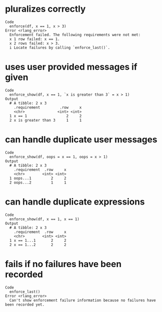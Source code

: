 # pluralizes correctly

    Code
      enforce(df, x == 1, x > 3)
    Error <rlang_error>
      Enforcement failed. The following requirements were not met:
      x 1 row failed: x == 1.
      x 2 rows failed: x > 3.
      i Locate failures by calling `enforce_last()`.

# uses user provided messages if given

    Code
      enforce_show(df, x == 1, `x is greater than 3` = x > 1)
    Output
      # A tibble: 2 x 3
        .requirement         .row     x
        <chr>               <int> <int>
      1 x == 1                  2     2
      2 x is greater than 3     1     1

# can handle duplicate user messages

    Code
      enforce_show(df, oops = x == 1, oops = x > 1)
    Output
      # A tibble: 2 x 3
        .requirement  .row     x
        <chr>        <int> <int>
      1 oops...1         2     2
      2 oops...2         1     1

# can handle duplicate expressions

    Code
      enforce_show(df, x == 1, x == 1)
    Output
      # A tibble: 2 x 3
        .requirement  .row     x
        <chr>        <int> <int>
      1 x == 1...1       2     2
      2 x == 1...2       2     2

# fails if no failures have been recorded

    Code
      enforce_last()
    Error <rlang_error>
      Can't show enforcement failure information because no failures have been recorded yet.

